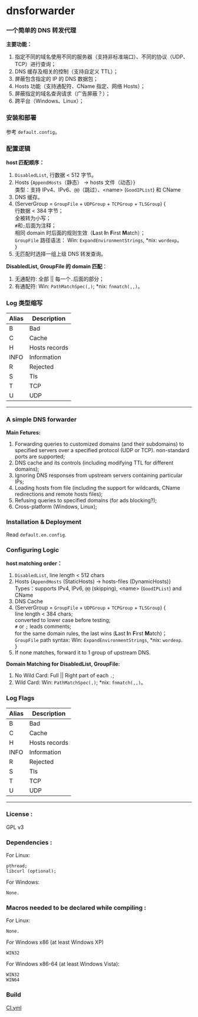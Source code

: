 dnsforwarder
============

### 一个简单的 DNS 转发代理

**主要功能：**

1. 指定不同的域名使用不同的服务器（支持非标准端口）、不同的协议（UDP、TCP）进行查询；
2. DNS 缓存及相关的控制（支持自定义 TTL）；
3. 屏蔽包含指定的 IP 的 DNS 数据包；
4. Hosts 功能（支持通配符、CName 指定、网络 Hosts）；
5. 屏蔽指定的域名查询请求（广告屏蔽？）；
6. 跨平台（Windows、Linux）；

### 安装和部署
 参考 `default.config`。

### 配置逻辑
**host 匹配顺序：**

1. `DisabledList`, 行数据 < 512 字节。
2. Hosts {`AppendHosts`（静态） -> hosts 文件（动态）}
    <br>
    类型：支持 IPv4、IPv6、`@@`（跳过）、\<name> (`GoodIPList`) 和 CName
3. DNS 缓存。
4. (ServerGroup = `GroupFile` + `UDPGroup` + `TCPGroup` + `TLSGroup`) {
       <br>
        行数据 < 384 字节；
       <br>
        全被转为小写；
       <br>
        `#`和`;`后面为注释；
       <br>
        相同 domain 时后面的规则生效（**L**ast **I**n **F**irst **M**atch）；
       <br>
        `GroupFile` 路径语法： Win: `ExpandEnvironmentStrings`, *nix: `wordexp`。
       <br>
    }
5. 无匹配时选择一组上级 DNS 转发查询。

**DisabledList, GroupFile 的 domain 匹配**：
1. 无通配符: 全部 || 每一个`.`后面的部分；
2. 有通配符: Win: `PathMatchSpec(,)`; *nix: `fnmatch(,,)`。

### Log 类型缩写

| Alias | Description   |
| ----- | ------------- |
| B     | Bad           |
| C     | Cache         |
| H     | Hosts records |
| INFO  | Information   |
| R     | Rejected      |
| S     | Tls           |
| T     | TCP           |
| U     | UDP           |

---

### A simple DNS forwarder

**Main Fetures:**

1. Forwarding queries to customized domains (and their subdomains) to specified servers over a specified protocol (UDP or TCP). non-standard ports are supported;
2. DNS cache and its controls (including modifying TTL for different domains);
3. Ignoring DNS responses from upstream servers containing particular IPs;
4. Loading hosts from file (including the support for wildcards, CName redirections and remote hosts files);
5. Refusing queries to specified domains (for ads blocking?);
6. Cross-platform (Windows, Linux);

### Installation & Deployment
Read `default.en.config`.

### Configuring Logic
**host matching order：**

1. `DisabledList`, line length < 512 chars
2. Hosts {`AppendHosts` (StaticHosts) -> hosts-files (DynamicHosts)}
   <br>
   Types：supports IPv4, IPv6, `@@` (skipping), \<name> (`GoodIPList`) and CName
3. DNS Cache
4. (ServerGroup = `GroupFile` + `UDPGroup` + `TCPGroup` + `TLSGroup`) {
       <br>
       line length < 384 chars;
       <br>
       converted to lower case before testing;
       <br>
       `#` or `;` leads comments;
       <br>
       for the same domain rules, the last wins (**L**ast **I**n **F**irst **M**atch)；
       <br>
       `GroupFile` path syntax:  Win: `ExpandEnvironmentStrings`, *nix: `wordexp`.
       <br>
   }
5. If none matches, forward it to 1 group of upstream DNS.

**Domain Matching for DisabledList, GroupFile:**
1. No Wild Card: Full || Right part of each `.`;
2. Wild Card: Win: `PathMatchSpec(,)`; *nix: `fnmatch(,,)`。

### Log Flags

| Alias | Description   |
| ----- | ------------- |
| B     | Bad           |
| C     | Cache         |
| H     | Hosts records |
| INFO  | Information   |
| R     | Rejected      |
| S     | Tls           |
| T     | TCP           |
| U     | UDP           |

---

### License :
GPL v3

### Dependencies :

  For Linux:

    pthread;
    libcurl (optional);

  For Windows:

    None.

### Macros needed to be declared while compiling :

  For Linux:

    None.

  For Windows x86 (at least Windows XP)

    WIN32

  For Windows x86-64 (at least Windows Vista):

    WIN32
    WIN64

### Build

  [CI.yml](https://github.com/lifenjoiner/dnsforwarder/.github/workflows/CI.yml)
